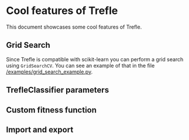 # Cool features of Trefle

This document showcases some cool features of Trefle.

## Grid Search

Since Trefle is compatible with scikit-learn you can perform a grid search
using `GridSearchCV`. You can see an example of that in the file
[/examples/grid_search_example.py](/examples/grid_search_example.py).

## TrefleClassifier parameters




## Custom fitness function


## Import and export

